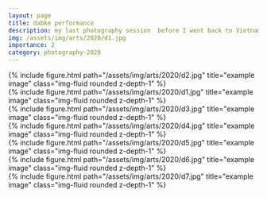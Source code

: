 ```yaml
---
layout: page
title: dabke performance 
description: my last photography session  before I went back to Vietnam (ouch COVID-19)
img: /assets/img/arts/2020/d1.jpg
importance: 2
category: photography-2020
---
```


<div class="row">
      {% include figure.html path="/assets/img/arts/2020/d2.jpg" title="example image" class="img-fluid rounded z-depth-1" %}
</div>
<div class="caption">

</div>


<div class="row">
      {% include figure.html path="/assets/img/arts/2020/d1.jpg" title="example image" class="img-fluid rounded z-depth-1" %}
</div>
<div class="caption">

</div>

<div class="row">
      {% include figure.html path="/assets/img/arts/2020/d3.jpg" title="example image" class="img-fluid rounded z-depth-1" %}
</div>
<div class="caption">

</div>


<div class="row">
      {% include figure.html path="/assets/img/arts/2020/d4.jpg" title="example image" class="img-fluid rounded z-depth-1" %}
</div>
<div class="caption">

</div>


<div class="row">
      {% include figure.html path="/assets/img/arts/2020/d5.jpg" title="example image" class="img-fluid rounded z-depth-1" %}
</div>
<div class="caption">

</div>

<div class="row">
      {% include figure.html path="/assets/img/arts/2020/d6.jpg" title="example image" class="img-fluid rounded z-depth-1" %}
</div>
<div class="caption">

</div>

<div class="row">
      {% include figure.html path="/assets/img/arts/2020/d7.jpg" title="example image" class="img-fluid rounded z-depth-1" %}
</div>
<div class="caption">

</div>